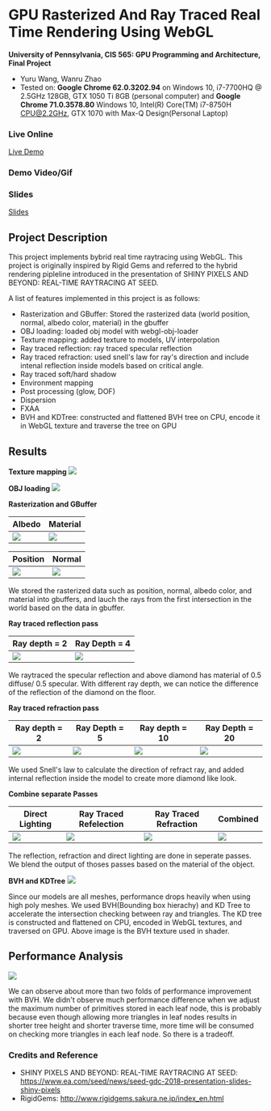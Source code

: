 GPU Rasterized And Ray Traced Real Time Rendering Using WebGL
======================

**University of Pennsylvania, CIS 565: GPU Programming and Architecture, Final Project**

* Yuru Wang, Wanru Zhao
* Tested on: **Google Chrome 62.0.3202.94** on Windows 10, i7-7700HQ @ 2.5GHz 128GB, GTX 1050 Ti 8GB (personal computer) and **Google Chrome 71.0.3578.80** Windows 10, Intel(R) Core(TM) i7-8750H CPU@2.2GHz, GTX 1070 with Max-Q Design(Personal Laptop)

### Live Online
[Live Demo](https://wanruzhao.github.io/CIS565-Final-Project/)

### Demo Video/Gif

### Slides
[Slides](https://docs.google.com/presentation/d/1IV-hGhshcx--qwChoxhV8sUtsPJW2yRIfDSoRfvkCAE/edit?usp=sharing)

## Project Description ##
This project implements bybrid real time raytracing using WebGL. This project is originally inspired by Rigid Gems and referred to the hybrid rendering pipleline introduced in the presentation of SHINY PIXELS AND BEYOND: REAL-TIME RAYTRACING AT SEED.

A list of features implemented in this project is as follows:
* Rasterization and GBuffer: Stored the rasterized data (world position, normal, albedo color, material) in the gbuffer
* OBJ loading: loaded obj model with webgl-obj-loader
* Texture mapping: added texture to models, UV interpolation
* Ray traced reflection: ray traced specular reflection
* Ray traced refraction: used snell's law for ray's direction and include intenal reflection inside models based on critical angle.
* Ray traced soft/hard shadow
* Environment mapping
* Post processing (glow, DOF)
* Dispersion
* FXAA
* BVH and KDTree: constructed and flattened BVH tree on CPU, encode it in WebGL texture and traverse the tree on GPU

## Results ##

**Texture mapping**
![](images/texture.png)


**OBJ loading**
![](images/objLoading.png)


**Rasterization and GBuffer**

| Albedo | Material |
|------|------|
| ![](images/albedo.png) | ![](images/material.png) |

| Position | Normal |
|------|------|
| ![](images/position.png) | ![](images/normal.png) |

We stored the rasterized data such as position, normal, albedo color, and material into gbuffers, and lauch the rays from the first intersection in the world based on the data in gbuffer.

**Ray traced reflection pass**

| Ray depth = 2 | Ray Depth = 4 |
|------|------|
| ![](images/reflect_d_2.png) | ![](images/reflect_d_4.png) |

We raytraced the specular reflection and above diamond has material of 0.5 diffuse/ 0.5 specular. With different ray depth, we can notice the difference of the reflection of the diamond on the floor.

**Ray traced refraction pass**

| Ray depth = 2 | Ray Depth = 5 | Ray depth = 10 | Ray Depth = 20 |
|------|------|------|------|
| ![](images/refract_d_2.png) | ![](images/refract_d_5.png) | ![](images/refract_d_10.png) | ![](images/refract_d_20.png) |

We used Snell's law to calculate the direction of refract ray, and added internal reflection inside the model to create more diamond like look.


**Combine separate Passes**

| Direct Lighting | Ray Traced Refelection | Ray Traced Refraction | Combined |
|------|------|------|------|
| ![](images/deferredPass.png) | ![](images/reflectPass.png) | ![](images/refractPass.png) | ![](images/combined.png) |

The reflection, refraction and direct lighting are done in seperate passes. We blend the output of thoses passes based on the material of the object.

**BVH and KDTree**
![](images/BVH.png)

Since our models are all meshes, performance drops heavily when using high poly meshes. We used BVH(Bounding box hierachy) and KD Tree to accelerate the intersection checking between ray and triangles. The KD tree is constructed and flattened on CPU, encoded in WebGL textures, and traversed on GPU. Above image is the BVH texture used in shader.

## Performance Analysis ##
 ![](images/performance.png) 

We can observe about more than two folds of performance improvement with BVH. We didn't observe much performance difference when we adjust the maximum number of primitives stored in each leaf node, this is probably because even though allowing more triangles in leaf nodes results in shorter tree height and shorter traverse time, more time will be consumed on checking more triangles in each leaf node. So there is a tradeoff.

### Credits and Reference
* SHINY PIXELS AND BEYOND: REAL-TIME RAYTRACING AT SEED: https://www.ea.com/seed/news/seed-gdc-2018-presentation-slides-shiny-pixels
* RigidGems: http://www.rigidgems.sakura.ne.jp/index_en.html



